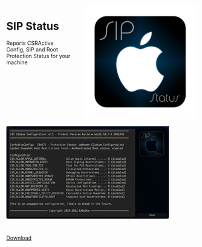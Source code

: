 <img style="float: right; margin-left: 30px; margin-bottom: 20px;" width="300" height="300" src="media/icon.png" align="right">

# SIP Status
Reports CSRActive Config, SIP and Root Protection Status for your machine

#
<img src="media/main.png" width="430" height="245">

#
[Download](https://github.com/LAbyOne/SIP-Status/releases)
